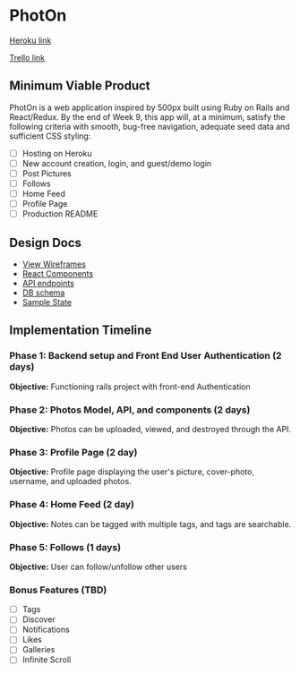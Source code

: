 # PhotOn

[Heroku link][heroku]

[Trello link][trello]

[heroku]: http://www.herokuapp.com
[trello]: https://trello.com/b/1acG3hDU/photon

## Minimum Viable Product

PhotOn is a web application inspired by 500px built using Ruby on Rails
and React/Redux.  By the end of Week 9, this app will, at a minimum, satisfy the
following criteria with smooth, bug-free navigation, adequate seed data and
sufficient CSS styling:

- [ ] Hosting on Heroku
- [ ] New account creation, login, and guest/demo login
- [ ] Post Pictures
- [ ] Follows
- [ ] Home Feed
- [ ] Profile Page
- [ ] Production README

## Design Docs
* [View Wireframes][wireframes]
* [React Components][components]
* [API endpoints][api-endpoints]
* [DB schema][schema]
* [Sample State][sample-state]

[wireframes]: ./docs/wireframes
[components]: ./docs/component-hierarchy.md
[sample-state]: ./docs/sample-state.md
[api-endpoints]: ./docs/api-endpoints.md
[schema]: ./docs/schema.md

## Implementation Timeline

### Phase 1: Backend setup and Front End User Authentication (2 days)

**Objective:** Functioning rails project with front-end Authentication

### Phase 2: Photos Model, API, and components (2 days)

**Objective:** Photos can be uploaded, viewed, and destroyed through
the API.

### Phase 3: Profile Page (2 day)

**Objective:** Profile page displaying the user's picture, cover-photo,
username, and uploaded photos.

### Phase 4: Home Feed (2 day)

**Objective:** Notes can be tagged with multiple tags, and tags are searchable.

### Phase 5: Follows (1 days)

**Objective:** User can follow/unfollow other users


### Bonus Features (TBD)
- [ ] Tags
- [ ] Discover
- [ ] Notifications
- [ ] Likes
- [ ] Galleries
- [ ] Infinite Scroll
